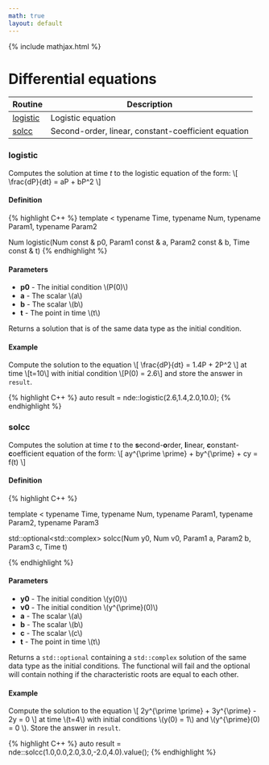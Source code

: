 ```yaml
---
math: true
layout: default
---
```


{% include mathjax.html %}


# Differential equations

| Routine | Description |
|---------|-------------|
| [logistic](#logistic)  | Logistic equation |
| [solcc](#solcc) | Second-order, linear, constant-coefficient equation |

### logistic

Computes the solution at time _t_ to the logistic equation of the form:
\\[ \frac{dP}{dt} = aP + bP^2 \\]

#### Definition
{% highlight C++ %}
template 
< typename Time, 
  typename Num, 
  typename Param1, 
  typename Param2
  >
Num logistic(Num const & p0, Param1 const & a, Param2 const & b, Time const & t)
{% endhighlight %}

#### Parameters

* **p0** - The initial condition \\(P(0)\\)
* **a** - The scalar \\(a\\)
* **b** - The scalar \\(b\\)
* **t** - The point in time \\(t\\)

Returns a solution that is of the same data type as the initial condition.

#### Example

Compute the solution to the equation \\[ \frac{dP}{dt} = 1.4P + 2P^2 \\] at time \\[t=10\\] with initial condition \\[P(0) = 2.6\\] and store the answer in ``result``.

{% highlight C++ %}
auto result = nde::logistic(2.6,1.4,2.0,10.0);
{% endhighlight %}

### solcc

Computes the solution at time _t_ to the **s**econd-**o**rder, **l**inear, **c**onstant-**c**oefficient equation of the form:
\\[ ay^{\prime \prime} + by^{\prime} + cy = f(t) \\]

#### Definition
{% highlight C++ %}

template
< typename Time,
  typename Num,
  typename Param1,
  typename Param2,
  typename Param3
  >
std::optional<std::complex<Num>> solcc(Num y0, Num v0, Param1 a, Param2 b, Param3 c, Time t)

{% endhighlight %}

#### Parameters

* **y0** - The initial condition \\(y(0)\\)
* **v0** - The initial condition \\(y^{\prime}(0)\\)
* **a** - The scalar \\(a\\)
* **b** - The scalar \\(b\\)
* **c** - The scalar \\(c\\)
* **t** - The point in time \\(t\\)

Returns a ``std::optional`` containing a ``std::complex`` solution of the same data type as the initial conditions. The functional will fail and the optional will contain nothing if the characteristic roots are equal to each other.

#### Example

Compute the solution to the equation \\[ 2y^{\prime \prime} + 3y^{\prime} - 2y = 0 \\] at time \\(t=4\\) with initial conditions \\(y(0) = 1\\) and \\(y^{\prime}(0) = 0 \\). Store the answer in ``result``.

{% highlight C++ %}
auto result = nde::solcc(1.0,0.0,2.0,3.0,-2.0,4.0).value();
{% endhighlight %}

